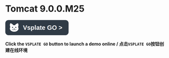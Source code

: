 # Tomcat 9.0.0.M25

<a href="https://www.vsplate.com/?docker-compose=https://github.com/vsplate/dcenvs/tomcat/9.0.0.M25"><img alt="VSPLATE GO" src="https://raw.githubusercontent.com/vsplate/images/master/vsgo_btn.png" width="200px"></a>

**Click the `VSPLATE GO` button to launch a demo online / 点击`VSPLATE GO`按钮创建在线环境**